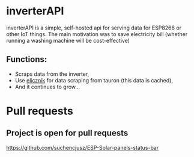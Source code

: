 # inverterAPI
inverterAPI is a simple, self-hosted api for serving data for ESP8266 or other IoT things.
The main motivation was to save electricity bill (whether running a washing machine will be cost-effective)
 ## Functions:
 -  Scraps data from the inverter,
 -  Use [elicznik](https://github.com/mlesniew/elicznik) for data scraping from tauron (this data is cached),
 -  And it continues to grow...

# Pull requests
## Project is open for pull requests

https://github.com/suchencjusz/ESP-Solar-panels-status-bar
